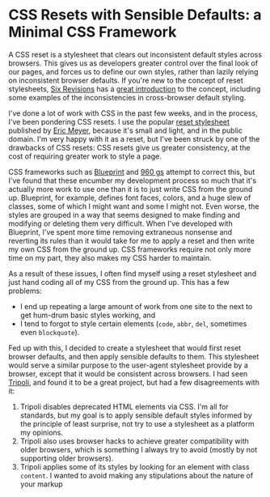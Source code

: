CSS Resets with Sensible Defaults: a Minimal CSS Framework
==========================================================

A CSS reset is a stylesheet that clears out inconsistent default styles across browsers. This gives us as developers greater control over the final look of our pages, and forces us to define our own styles, rather than lazily relying on inconsistent browser defaults. If you're new to the concept of reset stylesheets, [Six Revisions][sr-home] has a [great introduction][reset-intro] to the concept, including some examples of the inconsistencies in cross-browser default styling.

I've done a lot of work with CSS in the past few weeks, and in the process, I've been pondering CSS resets. I use the popular [reset stylesheet][eric-reset] published by [Eric Meyer][eric], because it's small and light, and in the public domain. I'm very happy with it as a reset, but I've been struck by one of the drawbacks of CSS resets: CSS resets give us greater consistency, at the cost of requiring greater work to style a page. 

CSS frameworks such as [Blueprint][] and [960 gs][] attempt to correct this, but I've found that these encumber my development process so much that it's actually more work to use one than it is to just write CSS from the ground up. Blueprint, for example, defines font faces, colors, and a huge slew of classes, some of which I might want and some I might not. Even worse, the styles are grouped in a way that seems designed to make finding and modifying or deleting them very difficult. When I've developed with Blueprint, I've spent more time removing extraneous nonsense and reverting its rules than it would take for me to apply a reset and then write my own CSS from the ground up. CSS frameworks require not only more time on my part, they also makes my CSS harder to maintain. 

As a result of these issues, I often find myself using a reset stylesheet and just hand coding all of my CSS from the ground up. This has a few problems:

- I end up repeating a large amount of work from one site to the next to get hum-drum basic styles working, and 
- I tend to forgot to style certain elements (`code`, `abbr`, `del`, sometimes even `blockquote`).

Fed up with this, I decided to create a stylesheet that would first reset browser defaults, and then apply sensible defaults to them. This stylesheet would serve a similar purpose to the user-agent stylesheet provide by a browser, except that it would be consistent across browsers. I had seen [Tripoli][], and found it to be a great project, but had a few disagreements with it:

1. Tripoli disables deprecated HTML elements via CSS. I'm all for standards, but my goal is to apply sensible default styles informed by the principle of least surprise, not try to use a stylesheet as a platform my opinions. 
2. Tripoli also uses browser hacks to achieve greater compatibility with older browsers, which is something I always try to avoid (mostly by not supporting older browsers). 
3. Tripoli applies some of its styles by looking for an element with class `content`. I wanted to avoid making any stipulations about the nature of your markup

[sr-home]: http://sixrevisions.com/
[reset-intro]: http://sixrevisions.com/css/css-tips/css-tip-1-resetting-your-styles-with-css-reset/
[eric-reset]: http://meyerweb.com/eric/tools/css/reset/
[eric]: http://meyerweb.com/
[blueprint]: http://www.blueprintcss.org/
[960 gs]: http://960.gs/
[Tripoli]: http://devkick.com/lab/tripoli/